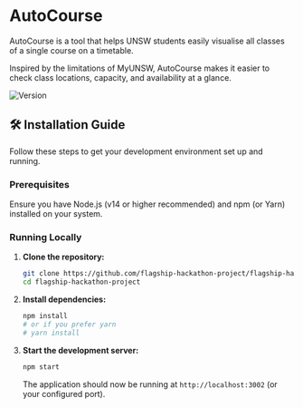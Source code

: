 
# AutoCourse
AutoCourse is a tool that helps UNSW students easily visualise all classes of a single course on a timetable.  

Inspired by the limitations of MyUNSW, AutoCourse makes it easier to check class locations, capacity, and availability at a glance.

![Version](https://img.shields.io/badge/version-1.0.0-blue)

## 🛠️ Installation Guide

Follow these steps to get your development environment set up and running.

### Prerequisites

Ensure you have Node.js (v14 or higher recommended) and npm (or Yarn) installed on your system.

### Running Locally

1.  **Clone the repository:**

    ```bash
    git clone https://github.com/flagship-hackathon-project/flagship-hackathon-project.git
    cd flagship-hackathon-project
    ```

2.  **Install dependencies:**

    ```bash
    npm install
    # or if you prefer yarn
    # yarn install
    ```

3.  **Start the development server:**

    ```bash
    npm start
    ```

    The application should now be running at `http://localhost:3002` (or your configured port).


